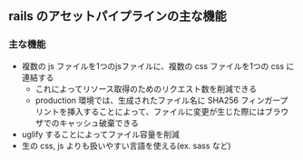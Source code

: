 ## rails のアセットパイプラインの主な機能

### 主な機能

- 複数の js ファイルを1つのjsファイルに、複数の css ファイルを1つの css に連結する
  - これによってリソース取得のためのリクエスト数を削減できる
  - production 環境では、生成されたファイル名に SHA256 フィンガープリントを挿入することによって、ファイルに変更が生じた際にはブラウザでのキャッシュ破棄できる
- uglify することによってファイル容量を削減
- 生の css, js よりも扱いやすい言語を使える(ex. sass など)
